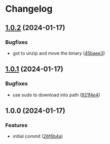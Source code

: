 # Changelog

## [1.0.2](https://github.com/actionhippie/install-packwiz/compare/v1.0.1...v1.0.2) (2024-01-17)


### Bugfixes

* got to unzip and move the binary ([45baee3](https://github.com/actionhippie/install-packwiz/commit/45baee3142d467d9431f777a7be1074bf690a01b))

## [1.0.1](https://github.com/actionhippie/install-packwiz/compare/v1.0.0...v1.0.1) (2024-01-17)


### Bugfixes

* use sudo to download into path ([921f4e4](https://github.com/actionhippie/install-packwiz/commit/921f4e4c7876a01af2ebbbe0e0a9039c36d3fccc))

## 1.0.0 (2024-01-17)


### Features

* initial commit ([26f6b4a](https://github.com/actionhippie/install-packwiz/commit/26f6b4a0dc3a410f29cd2a6254d8beab40329403))
